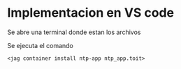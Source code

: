 # Implementacion en VS code

Se abre una terminal donde estan los archivos

Se ejecuta el comando

```
<jag container install ntp-app ntp_app.toit>
```


